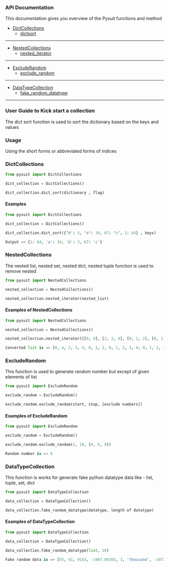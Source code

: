 ###  API Documentation

This documentation gives you  overview of the Pysuit functions and method

+ [DictCollections](#DictCollections)
    + [dictsort](#dictsort)

---

+ [NestedCollections](#NestedCollections)
    + [nested_iterator](#nested_iterator)

---

+ [ExcludeRandom](#ExcludeRandom)
    + [exclude_random](#exclude_random)

---

+ [DataTypeCollection](#DataTypeCollection)
    + [fake_random_datatype](#fake_random_datatype)

---
### User Guide to Kick start a collection

The dict sort function is used to sort the dictionary based on the keys and values
### Usage
Using the short forms or abbreviated forms of indices

### DictCollections
```python
from pysuit import DictCollections

dict_collection = DictCollections()

dict_collection.dict_sort(dictionary , flag)

```
#### Examples
```python
from pysuit import DictCollections

dict_collection = DictCollections()

dict_collection.dict_sort({"b": 3, "a": 34, 67: "c", 1: 64} , keys)

Output => {1: 64, 'a': 34, 'b': 3, 67: 'c'}

```
### NestedCollections
The nested list, nested set, nested dict, nested tuple function is used to remove nested
```python
from pysuit import NestedCollections

nested_collection = NestedCollections()

nested_collection.nested_iterator(nested_list)

```
#### Examples of NestedCollections
```python
from pysuit import NestedCollections
```
```python
nested_collection = NestedCollections()
```
```python
nested_collection.nested_iterator([[0, 4], [2, 3, 4], [0, 1, 2], [0, 1, 2, 3, 4], [0, 1, 2, 3, 4]])
```
```python
Converted list is => [0, 4, 2, 3, 4, 0, 1, 2, 0, 1, 2, 3, 4, 0, 1, 2, 3, 4]
```
### ExcludeRandom
This function is used to generate random number but except of given elements of list

```python
from pysuit import ExcludeRandom

exclude_random = ExcludeRandom()

exclude_random.exclude_random(start, stop, [exclude numbers])

```
#### Examples of ExcludeRandom
```python
from pysuit import ExcludeRandom
```
```python
exclude_random = ExcludeRandom()
```
```python
exclude_random.exclude_random(1, 10, [4, 5, 9])
```
```python
Random number is => 8
```
### DataTypeCollection
This function is works for generate fake python datatype data like - list, tuple, set, dict

```python
from pysuit import DataTypeCollection

data_collection = DataTypeCollection()

data_collection.fake_random_datatype(datatype, length of datatype)

```
#### Examples of DataTypeCollection
```python
from pysuit import DataTypeCollection
```
```python
data_collection = DataTypeCollection()
```
```python
data_collection.fake_random_datatype(list, 10)
```
```python
Fake random data is => [93, 91, 9163, -1967.88203, 3, 'thousand', -197247.03, 913, 983, 'thousand']
```
